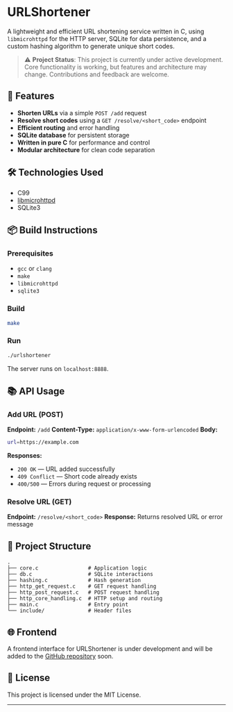 
# URLShortener

A lightweight and efficient URL shortening service written in C, using `libmicrohttpd` for the HTTP server, SQLite for data persistence, and a custom hashing algorithm to generate unique short codes.

> ⚠️ **Project Status**: This project is currently under active development. Core functionality is working, but features and architecture may change. Contributions and feedback are welcome.

## 🚀 Features

* **Shorten URLs** via a simple `POST /add` request
* **Resolve short codes** using a `GET /resolve/<short_code>` endpoint
* **Efficient routing** and error handling
* **SQLite database** for persistent storage
* **Written in pure C** for performance and control
* **Modular architecture** for clean code separation

## 🛠 Technologies Used

* C99
* [libmicrohttpd](https://www.gnu.org/software/libmicrohttpd/)
* SQLite3

## 📦 Build Instructions

### Prerequisites

* `gcc` or `clang`
* `make`
* `libmicrohttpd`
* `sqlite3`

### Build

```bash
make
```

### Run

```bash
./urlshortener
```

The server runs on `localhost:8888`.

## 📚 API Usage

### Add URL (POST)

**Endpoint:** `/add`
**Content-Type:** `application/x-www-form-urlencoded`
**Body:**

```bash
url=https://example.com
```

**Responses:**

* `200 OK` — URL added successfully
* `409 Conflict` — Short code already exists
* `400/500` — Errors during request or processing

### Resolve URL (GET)

**Endpoint:** `/resolve/<short_code>`
**Response:** Returns resolved URL or error message

## 🧱 Project Structure

```
.
├── core.c                # Application logic
├── db.c                  # SQLite interactions
├── hashing.c             # Hash generation
├── http_get_request.c    # GET request handling
├── http_post_request.c   # POST request handling
├── http_core_handling.c  # HTTP setup and routing
├── main.c                # Entry point
└── include/              # Header files
```

## 🌐 Frontend

A frontend interface for URLShortener is under development and will be added to the [GitHub repository](https://github.com/n4tas/URLShortener) soon.

## 📄 License

This project is licensed under the MIT License.

-------